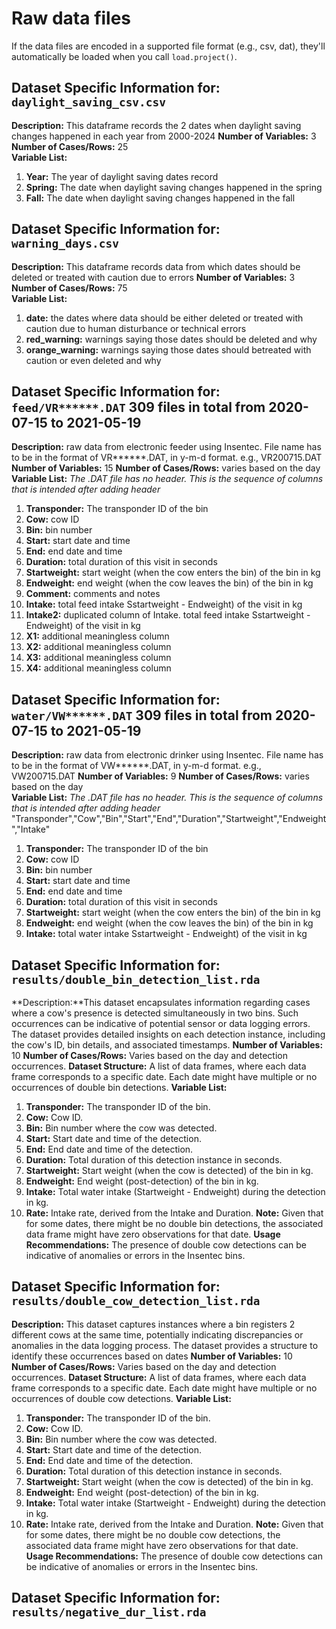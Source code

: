 # Raw data files
If the data files are encoded in a supported file format (e.g., csv, dat), they'll automatically be loaded when you call `load.project()`.


## Dataset Specific Information for: `daylight_saving_csv.csv`
**Description:** This dataframe records the 2 dates when daylight saving changes happened in each year from 2000-2024
**Number of Variables:** 3  
**Number of Cases/Rows:** 25  
**Variable List:**
1. **Year:** The year of daylight saving dates record
2. **Spring:** The date when daylight saving changes happened in the spring
3. **Fall:** The date when daylight saving changes happened in the fall

## Dataset Specific Information for: `warning_days.csv`
**Description:** This dataframe records data from which dates should be deleted or treated with caution due to errors
**Number of Variables:** 3  
**Number of Cases/Rows:** 75  
**Variable List:**
1. **date:** the dates where data should be either deleted or treated with caution due to human disturbance or technical errors
2. **red_warning:** warnings saying those dates should be deleted and why
3. **orange_warning:** warnings saying those dates should betreated with caution or even deleted and why

## Dataset Specific Information for: `feed/VR******.DAT` 309 files in total from 2020-07-15 to 2021-05-19
**Description:** raw data from electronic feeder using Insentec. File name has to be in the format of VR******.DAT, in y-m-d format. e.g., VR200715.DAT
**Number of Variables:** 15
**Number of Cases/Rows:** varies based on the day  
**Variable List:** *The .DAT file has no header. This is the sequence of columns that is intended after adding header*
1. **Transponder:** The transponder ID of the bin
2. **Cow:** cow ID
3. **Bin:** bin number
4. **Start:** start date and time
5. **End:** end date and time
6. **Duration:** total duration of this visit in seconds
7. **Startweight:** start weight (when the cow enters the bin) of the bin in kg
8. **Endweight:** end weight (when the cow leaves the bin) of the bin in kg
9. **Comment:** comments and notes
10. **Intake:** total feed intake Sstartweight - Endweight) of the visit in kg
11. **Intake2:** duplicated column of Intake. total feed intake Sstartweight - Endweight) of the visit in kg
12. **X1:** additional meaningless column
13. **X2:** additional meaningless column
14. **X3:** additional meaningless column
15. **X4:** additional meaningless column

## Dataset Specific Information for: `water/VW******.DAT` 309 files in total from 2020-07-15 to 2021-05-19
**Description:** raw data from electronic drinker using Insentec. File name has to be in the format of VW******.DAT, in y-m-d format. e.g., VW200715.DAT
**Number of Variables:** 9
**Number of Cases/Rows:** varies based on the day  
**Variable List:** *The .DAT file has no header. This is the sequence of columns that is intended after adding header*
"Transponder","Cow","Bin","Start","End","Duration","Startweight","Endweight","Intake"
1. **Transponder:** The transponder ID of the bin
2. **Cow:** cow ID
3. **Bin:** bin number
4. **Start:** start date and time
5. **End:** end date and time
6. **Duration:** total duration of this visit in seconds
7. **Startweight:** start weight (when the cow enters the bin) of the bin in kg
8. **Endweight:** end weight (when the cow leaves the bin) of the bin in kg
9. **Intake:** total water intake Sstartweight - Endweight) of the visit in kg

## Dataset Specific Information for: `results/double_bin_detection_list.rda`
**Description:**This dataset encapsulates information regarding cases where a cow's presence is detected simultaneously in two bins. Such occurrences can be indicative of potential sensor or data logging errors. The dataset provides detailed insights on each detection instance, including the cow's ID, bin details, and associated timestamps.
**Number of Variables:** 10
**Number of Cases/Rows:** Varies based on the day and detection occurrences.
**Dataset Structure:** A list of data frames, where each data frame corresponds to a specific date. Each date might have multiple or no occurrences of double bin detections. 
**Variable List:** 
1. **Transponder:** The transponder ID of the bin.
2. **Cow:** Cow ID.
3. **Bin:** Bin number where the cow was detected.
4. **Start:** Start date and time of the detection.
5. **End:** End date and time of the detection.
6. **Duration:** Total duration of this detection instance in seconds.
7. **Startweight:** Start weight (when the cow is detected) of the bin in kg.
8. **Endweight:** End weight (post-detection) of the bin in kg.
9. **Intake:** Total water intake (Startweight - Endweight) during the detection in kg.
10. **Rate:** Intake rate, derived from the Intake and Duration.
**Note:** Given that for some dates, there might be no double bin detections, the associated data frame might have zero observations for that date.
**Usage Recommendations:**  The presence of double cow detections can be indicative of anomalies or errors in the Insentec bins.

## Dataset Specific Information for: `results/double_cow_detection_list.rda`
**Description:** This dataset captures instances where a bin registers 2 different cows at the same time, potentially indicating discrepancies or anomalies in the data logging process. The dataset provides a structure to identify these occurrences based on dates
**Number of Variables:** 10
**Number of Cases/Rows:** Varies based on the day and detection occurrences.
**Dataset Structure:** A list of data frames, where each data frame corresponds to a specific date. Each date might have multiple or no occurrences of double cow detections. 
**Variable List:** 
1. **Transponder:** The transponder ID of the bin.
2. **Cow:** Cow ID.
3. **Bin:** Bin number where the cow was detected.
4. **Start:** Start date and time of the detection.
5. **End:** End date and time of the detection.
6. **Duration:** Total duration of this detection instance in seconds.
7. **Startweight:** Start weight (when the cow is detected) of the bin in kg.
8. **Endweight:** End weight (post-detection) of the bin in kg.
9. **Intake:** Total water intake (Startweight - Endweight) during the detection in kg.
10. **Rate:** Intake rate, derived from the Intake and Duration.
**Note:** Given that for some dates, there might be no double cow detections, the associated data frame might have zero observations for that date.
**Usage Recommendations:** The presence of double cow detections can be indicative of anomalies or errors in the Insentec bins.

## Dataset Specific Information for: `results/negative_dur_list.rda`
